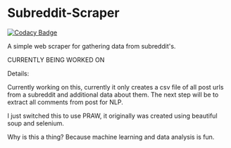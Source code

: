 # Subreddit-Scraper

[![Codacy Badge](https://api.codacy.com/project/badge/Grade/a2524ee0197c4c3e8377e8f01c3c4fde)](https://app.codacy.com/gh/Xenios91/Subreddit-Scraper?utm_source=github.com&utm_medium=referral&utm_content=Xenios91/Subreddit-Scraper&utm_campaign=Badge_Grade)

A simple web scraper for gathering data from subreddit's.

CURRENTLY BEING WORKED ON

Details:

Currently working on this, currently it only creates a csv file of all post urls from a subreddit and additional data about them. The next step will be to extract all comments from post for NLP.

I just switched this to use PRAW, it originally was created using beautiful soup and selenium.

Why is this a thing? Because machine learning and data analysis is fun.
